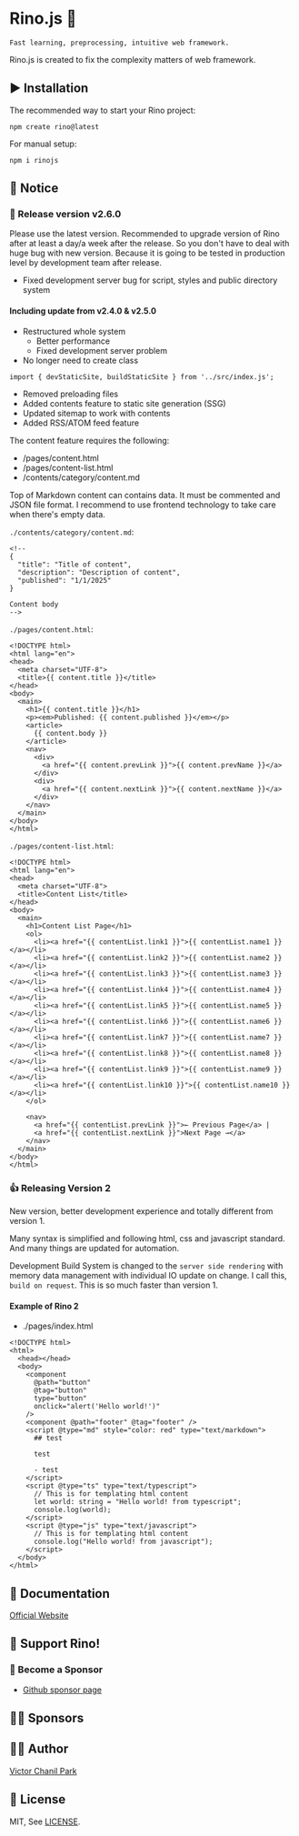 # Rino.js 🦏

```
Fast learning, preprocessing, intuitive web framework.
```

Rino.js is created to fix the complexity matters of web framework.

## ▶️ Installation

The recommended way to start your Rino project:

```
npm create rino@latest
```

For manual setup:

```
npm i rinojs
```

## 📢 Notice
### 🎉 Release version v2.6.0
Please use the latest version. Recommended to upgrade version of Rino after at least a day/a week after the release. So you don't have to deal with huge bug with new version. Because it is going to be tested in production level by development team after release.

- Fixed development server bug for script, styles and public directory system

#### Including update from v2.4.0 & v2.5.0
- Restructured whole system
  - Better performance
  - Fixed development server problem
- No longer need to create class
```
import { devStaticSite, buildStaticSite } from '../src/index.js';
```
- Removed preloading files
- Added contents feature to static site generation (SSG)
- Updated sitemap to work with contents
- Added RSS/ATOM feed feature

The content feature requires the following:
- /pages/content.html
- /pages/content-list.html
- /contents/category/content.md

Top of Markdown content can contains data. It must be commented and JSON file format. I recommend to use frontend technology to take care when there's empty data.

`./contents/category/content.md`:
```
<!--
{
  "title": "Title of content",
  "description": "Description of content",
  "published": "1/1/2025"
}

Content body
-->
```
`./pages/content.html`:
```
<!DOCTYPE html>
<html lang="en">
<head>
  <meta charset="UTF-8">
  <title>{{ content.title }}</title>
</head>
<body>
  <main>
    <h1>{{ content.title }}</h1>
    <p><em>Published: {{ content.published }}</em></p>
    <article>
      {{ content.body }}
    </article>
    <nav>
      <div>
        <a href="{{ content.prevLink }}">{{ content.prevName }}</a>
      </div>
      <div>
        <a href="{{ content.nextLink }}">{{ content.nextName }}</a>
      </div>
    </nav>
  </main>
</body>
</html>
```
`./pages/content-list.html`:
```
<!DOCTYPE html>
<html lang="en">
<head>
  <meta charset="UTF-8">
  <title>Content List</title>
</head>
<body>
  <main>
    <h1>Content List Page</h1>
    <ol>
      <li><a href="{{ contentList.link1 }}">{{ contentList.name1 }}</a></li>
      <li><a href="{{ contentList.link2 }}">{{ contentList.name2 }}</a></li>
      <li><a href="{{ contentList.link3 }}">{{ contentList.name3 }}</a></li>
      <li><a href="{{ contentList.link4 }}">{{ contentList.name4 }}</a></li>
      <li><a href="{{ contentList.link5 }}">{{ contentList.name5 }}</a></li>
      <li><a href="{{ contentList.link6 }}">{{ contentList.name6 }}</a></li>
      <li><a href="{{ contentList.link7 }}">{{ contentList.name7 }}</a></li>
      <li><a href="{{ contentList.link8 }}">{{ contentList.name8 }}</a></li>
      <li><a href="{{ contentList.link9 }}">{{ contentList.name9 }}</a></li>
      <li><a href="{{ contentList.link10 }}">{{ contentList.name10 }}</a></li>
    </ol>

    <nav>
      <a href="{{ contentList.prevLink }}">← Previous Page</a> |
      <a href="{{ contentList.nextLink }}">Next Page →</a>
    </nav>
  </main>
</body>
</html>
```

### 👍 Releasing Version 2

New version, better development experience and totally different from version 1.

Many syntax is simplified and following html, css and javascript standard. And many things are updated for automation.

Development Build System is changed to the `server side rendering` with memory data management with individual IO update on change. I call this, `build on request`. This is so much faster than version 1.

#### Example of Rino 2

- ./pages/index.html

```
<!DOCTYPE html>
<html>
  <head></head>
  <body>
    <component
      @path="button"
      @tag="button"
      type="button"
      onclick="alert('Hello world!')"
    />
    <component @path="footer" @tag="footer" />
    <script @type="md" style="color: red" type="text/markdown">
      ## test

      test

      - test
    </script>
    <script @type="ts" type="text/typescript">
      // This is for templating html content
      let world: string = "Hello world! from typescript";
      console.log(world);
    </script>
    <script @type="js" type="text/javascript">
      // This is for templating html content
      console.log("Hello world! from javascript");
    </script>
  </body>
</html>

```

## 📖 Documentation

[Official Website](https://rinojs.org/)

## 💪 Support Rino!

### 👼 Become a Sponsor

- [Github sponsor page](https://github.com/sponsors/opdev1004)

## 🐱‍🏍 **Sponsors**

## 👨‍💻 Author

[Victor Chanil Park](https://github.com/opdev1004)

## 💯 License

MIT, See [LICENSE](./LICENSE).
